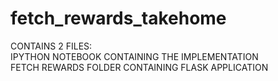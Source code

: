 # fetch_rewards_takehome
CONTAINS 2 FILES:<br/>
IPYTHON NOTEBOOK CONTAINING THE IMPLEMENTATION <br/>
FETCH REWARDS FOLDER CONTAINING FLASK APPLICATION <br/>
